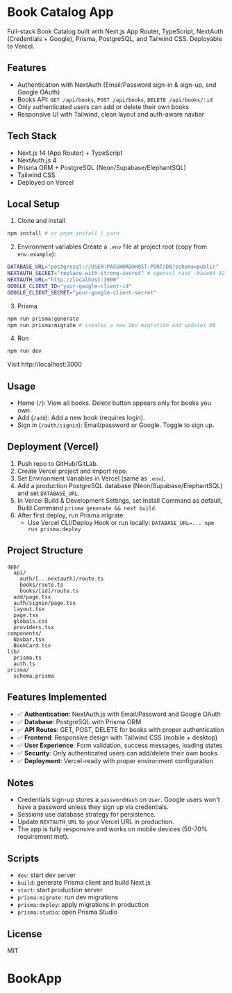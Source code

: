 # Book Catalog App

Full-stack Book Catalog built with Next.js App Router, TypeScript, NextAuth (Credentials + Google), Prisma, PostgreSQL, and Tailwind CSS. Deployable to Vercel.

## Features
- Authentication with NextAuth (Email/Password sign-in & sign-up, and Google OAuth)
- Books API: `GET /api/books`, `POST /api/books`, `DELETE /api/books/:id`
- Only authenticated users can add or delete their own books
- Responsive UI with Tailwind, clean layout and auth-aware navbar

## Tech Stack
- Next.js 14 (App Router) + TypeScript
- NextAuth.js 4
- Prisma ORM + PostgreSQL (Neon/Supabase/ElephantSQL)
- Tailwind CSS
- Deployed on Vercel

## Local Setup

1. Clone and install
```bash
npm install # or pnpm install / yarn
```

2. Environment variables
Create a `.env` file at project root (copy from `env.example`):
```bash
DATABASE_URL="postgresql://USER:PASSWORD@HOST:PORT/DB?schema=public"
NEXTAUTH_SECRET="replace-with-strong-secret" # openssl rand -base64 32
NEXTAUTH_URL="http://localhost:3000"
GOOGLE_CLIENT_ID="your-google-client-id"
GOOGLE_CLIENT_SECRET="your-google-client-secret"
```

3. Prisma
```bash
npm run prisma:generate
npm run prisma:migrate # creates a new dev migration and updates DB
```

4. Run
```bash
npm run dev
```
Visit http://localhost:3000

## Usage
- Home (`/`): View all books. Delete button appears only for books you own.
- Add (`/add`): Add a new book (requires login).
- Sign in (`/auth/signin`): Email/password or Google. Toggle to sign up.

## Deployment (Vercel)
1. Push repo to GitHub/GitLab.
2. Create Vercel project and import repo.
3. Set Environment Variables in Vercel (same as `.env`).
4. Add a production PostgreSQL database (Neon/Supabase/ElephantSQL) and set `DATABASE_URL`.
5. In Vercel Build & Development Settings, set Install Command as default, Build Command `prisma generate && next build`.
6. After first deploy, run Prisma migrate:
   - Use Vercel CLI/Deploy Hook or run locally: `DATABASE_URL=... npm run prisma:deploy`

## Project Structure
```
app/
  api/
    auth/[...nextauth]/route.ts
    books/route.ts
    books/[id]/route.ts
  add/page.tsx
  auth/signin/page.tsx
  layout.tsx
  page.tsx
  globals.css
  providers.tsx
components/
  Navbar.tsx
  BookCard.tsx
lib/
  prisma.ts
  auth.ts
prisma/
  schema.prisma
```

## Features Implemented
- ✅ **Authentication**: NextAuth.js with Email/Password and Google OAuth
- ✅ **Database**: PostgreSQL with Prisma ORM
- ✅ **API Routes**: GET, POST, DELETE for books with proper authentication
- ✅ **Frontend**: Responsive design with Tailwind CSS (mobile + desktop)
- ✅ **User Experience**: Form validation, success messages, loading states
- ✅ **Security**: Only authenticated users can add/delete their own books
- ✅ **Deployment**: Vercel-ready with proper environment configuration

## Notes
- Credentials sign-up stores a `passwordHash` on `User`. Google users won't have a password unless they sign up via credentials.
- Sessions use database strategy for persistence.
- Update `NEXTAUTH_URL` to your Vercel URL in production.
- The app is fully responsive and works on mobile devices (50-70% requirement met).

## Scripts
- `dev`: start dev server
- `build`: generate Prisma client and build Next.js
- `start`: start production server
- `prisma:migrate`: run dev migrations
- `prisma:deploy`: apply migrations in production
- `prisma:studio`: open Prisma Studio

## License
MIT
# BookApp
